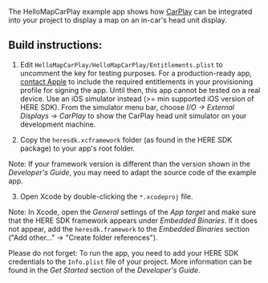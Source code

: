 The HelloMapCarPlay example app shows how [CarPlay](https://www.apple.com/de/ios/carplay/) can be integrated into your project to display a map on an in-car's head unit display.

Build instructions:
-------------------

1) Edit `HelloMapCarPlay/HelloMapCarPlay/Entitlements.plist` to uncomment the key for testing purposes. For a production-ready app, [contact Apple](https://developer.apple.com/documentation/carplay/requesting_carplay_entitlements) to include the required entitlements in your provisioning profile for signing the app. Until then, this app cannot be tested on a real device. Use an iOS simulator instead (>= min supported iOS version of HERE SDK). From the simulator menu bar, choose _I/O -> External Displays -> CarPlay_ to show the CarPlay head unit simulator on your development machine.

2) Copy the `heresdk.xcframework` folder (as found in the HERE SDK package) to your app's root folder.

Note: If your framework version is different than the version shown in the _Developer's Guide_, you may need to adapt the source code of the example app.

3) Open Xcode by double-clicking the `*.xcodeproj` file.

Note: In Xcode, open the _General_ settings of the _App target_ and make sure that the HERE SDK framework appears under _Embedded Binaries_. If it does not appear, add the `heresdk.framework` to the _Embedded Binaries_ section ("Add other..." -> "Create folder references").

Please do not forget: To run the app, you need to add your HERE SDK credentials to the `Info.plist` file of your project. More information can be found in the _Get Started_ section of the _Developer's Guide_.
